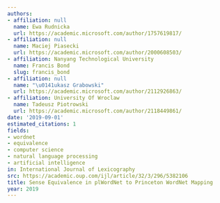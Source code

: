 ```yaml
---
authors:
- affiliation: null
  name: Ewa Rudnicka
  url: https://academic.microsoft.com/author/1757619817/
- affiliation: null
  name: Maciej Piasecki
  url: https://academic.microsoft.com/author/2000608503/
- affiliation: Nanyang Technological University
  name: Francis Bond
  slug: francis_bond
- affiliation: null
  name: "\u0141ukasz Grabowski"
  url: https://academic.microsoft.com/author/2112926863/
- affiliation: University Of Wroclaw
  name: Tadeusz Piotrowski
  url: https://academic.microsoft.com/author/2118449861/
date: '2019-09-01'
estimated_citations: 1
fields:
- wordnet
- equivalence
- computer science
- natural language processing
- artificial intelligence
in: International Journal of Lexicography
src: https://academic.oup.com/ijl/article/32/3/296/5382106
title: Sense Equivalence in plWordNet to Princeton WordNet Mapping
year: 2019
---
```

